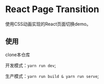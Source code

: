 # React Page Transition

使用CSS动画实现的React页面切换demo。

## 使用

clone本仓库

开发模式：`yarn run dev`;

生产模式：`yarn run build & yarn run serve`;




